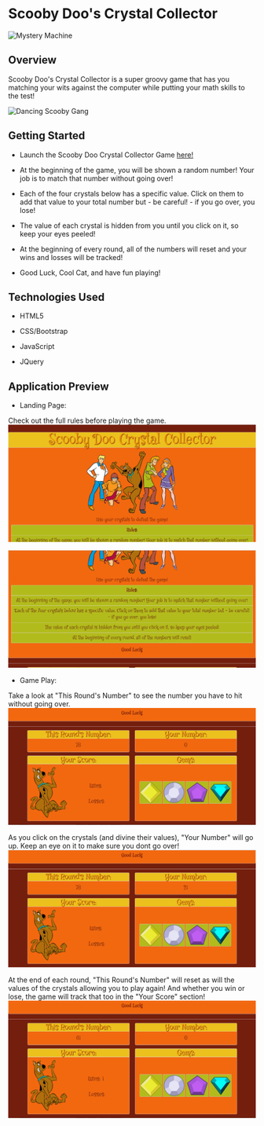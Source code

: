 # Scooby Doo's Crystal Collector

![Mystery Machine](https://media.giphy.com/media/12tgtbqxqNIpEY/giphy.gif)

## Overview

Scooby Doo's Crystal Collector is a super groovy game that has you matching your wits against the computer while putting your math skills to the test!

![Dancing Scooby Gang](https://media.giphy.com/media/u6C3pBu1dWwYo/giphy.gif)

## Getting Started

* Launch the Scooby Doo Crystal Collector Game [here!] 

* At the beginning of the game, you will be shown a random number! Your job is to match that number without going over!

* Each of the four crystals below has a specific value. Click on them to add that value to your total number but - be careful! - if you go over, you lose!

* The value of each crystal is hidden from you until you click on it, so keep your eyes peeled!

* At the beginning of every round, all of the numbers will reset and your wins and losses will be tracked!

* Good Luck, Cool Cat, and have fun playing!

## Technologies Used

* HTML5

* CSS/Bootstrap

* JavaScript

* JQuery

## Application Preview

* Landing Page:

Check out the full rules before playing the game.
![Landing Page](/assets/images/crystalCollector1.jpg)

![Rules](/assets/images/crystalCollector2.jpg)

* Game Play:

Take a look at "This Round's Number" to see the number you have to hit without going over. 
![This Round's Number](/assets/images/crystalCollector3.jpg)

As you click on the crystals (and divine their values), "Your Number" will go up. Keep an eye on it to make sure you dont go over!
![Your Number](/assets/images/crystalCollector4.jpg)

At the end of each round, "This Round's Number" will reset as will the values of the crystals allowing you to play again! And whether you win or lose, the game will track that too in the "Your Score" section! 
![Score Tracker](/assets/images/crystalCollector5.jpg)


[here!]: https://njedic.github.io/Scooby-Doos-Crystal-Collector/
